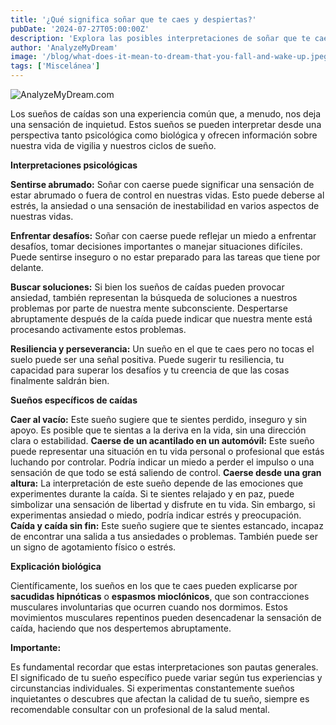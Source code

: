 ```yaml
---
title: '¿Qué significa soñar que te caes y despiertas?'
pubDate: '2024-07-27T05:00:00Z'
description: 'Explora las posibles interpretaciones de soñar que te caes y despiertas, desde confusión y vergüenza hasta sacudidas mioclónicas.'
author: 'AnalyzeMyDream'
image: '/blog/what-does-it-mean-to-dream-that-you-fall-and-wake-up.jpeg'
tags: ['Miscelánea']
---
```


![AnalyzeMyDream.com](/blog/what-does-it-mean-to-dream-that-you-fall-and-wake-up.jpeg)


Los sueños de caídas son una experiencia común que, a menudo, nos deja una sensación de inquietud. Estos sueños se pueden interpretar desde una perspectiva tanto psicológica como biológica y ofrecen información sobre nuestra vida de vigilia y nuestros ciclos de sueño. 

**Interpretaciones psicológicas**

**Sentirse abrumado:** Soñar con caerse puede significar una sensación de estar abrumado o fuera de control en nuestras vidas. Esto puede deberse al estrés, la ansiedad o una sensación de inestabilidad en varios aspectos de nuestras vidas.

**Enfrentar desafíos:** Soñar con caerse puede reflejar un miedo a enfrentar desafíos, tomar decisiones importantes o manejar situaciones difíciles. Puede sentirse inseguro o no estar preparado para las tareas que tiene por delante.

**Buscar soluciones:** Si bien los sueños de caídas pueden provocar ansiedad, también representan la búsqueda de soluciones a nuestros problemas por parte de nuestra mente subconsciente. Despertarse abruptamente después de la caída puede indicar que nuestra mente está procesando activamente estos problemas.

**Resiliencia y perseverancia:** Un sueño en el que te caes pero no tocas el suelo puede ser una señal positiva. Puede sugerir tu resiliencia, tu capacidad para superar los desafíos y tu creencia de que las cosas finalmente saldrán bien.

**Sueños específicos de caídas**

**Caer al vacío:** Este sueño sugiere que te sientes perdido, inseguro y sin apoyo. Es posible que te sientas a la deriva en la vida, sin una dirección clara o estabilidad.
**Caerse de un acantilado en un automóvil:** Este sueño puede representar una situación en tu vida personal o profesional que estás luchando por controlar. Podría indicar un miedo a perder el impulso o una sensación de que todo se está saliendo de control. 
**Caerse desde una gran altura:** La interpretación de este sueño depende de las emociones que experimentes durante la caída. Si te sientes relajado y en paz, puede simbolizar una sensación de libertad y disfrute en tu vida. Sin embargo, si experimentas ansiedad o miedo, podría indicar estrés y preocupación. **Caída y caída sin fin:** Este sueño sugiere que te sientes estancado, incapaz de encontrar una salida a tus ansiedades o problemas. También puede ser un signo de agotamiento físico o estrés. 

**Explicación biológica**

Científicamente, los sueños en los que te caes pueden explicarse por **sacudidas hipnóticas** o **espasmos mioclónicos**, que son contracciones musculares involuntarias que ocurren cuando nos dormimos. Estos movimientos musculares repentinos pueden desencadenar la sensación de caída, haciendo que nos despertemos abruptamente.

**Importante:**

Es fundamental recordar que estas interpretaciones son pautas generales. El significado de tu sueño específico puede variar según tus experiencias y circunstancias individuales. Si experimentas constantemente sueños inquietantes o descubres que afectan la calidad de tu sueño, siempre es recomendable consultar con un profesional de la salud mental.